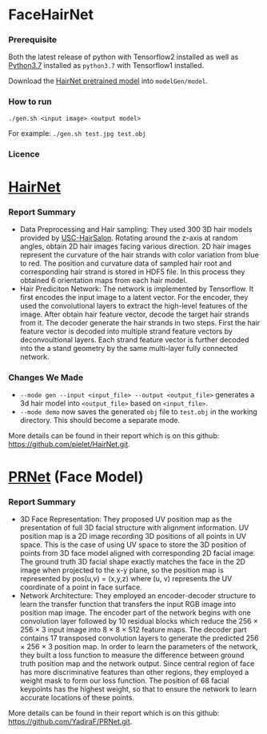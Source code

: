 # FaceHairNet

### Prerequisite
Both the latest release of python with Tensorflow2 installed as well as
[Python3.7](https://www.python.org/downloads/release/python-370/) installed as
`python3.7` with Tensorflow1 installed.

Download the [HairNet pretrained model](https://drive.google.com/file/d/1jHnkiY2GL-nwACSP8g80RIQI35tt-YDm/view?usp=sharing)
into `modelGen/model`.

### How to run
`./gen.sh <input image> <output model>`

For example:
`./gen.sh test.jpg test.obj`

### Licence


# [HairNet](https://github.com/pielet/HairNet.git)

### Report Summary
+ Data Preprocessing and Hair sampling: They used 300 3D hair models provided by [USC-HairSalon](http://www-scf.usc.edu/~liwenhu/SHM/database.html). Rotating around the z-axis at random angles, obtain 2D hair images facing various direction. 2D hair images represent the curvature of the hair strands with color variation from blue to red. The position and curvature data of sampled hair root and corresponding hair strand is stored in HDF5 file.  In this process they obtained 6 orientation maps from each hair model.  
+ Hair Prediciton Network: The network is implemented by Tensorflow. It first encodes the input image to a latent vector. For the encoder, they used the convolutional layers to extract the high-level features of the image. After obtain hair feature vector, decode the target hair strands from it. The decoder generate the hair strands in two steps. First the hair feature vector is decoded into multiple strand feature vectors by deconvoultional layers. Each strand feature vector is further decoded into the a stand geometry by the same multi-layer fully connected network.

### Changes We Made
+ `--mode gen --input <input_file> --output <output_file>` generates a 3d hair
  model into `<output_file>` based on `<input_file>`.
+ `--mode demo` now saves the generated `obj` file to `test.obj` in the working
  directory. This should become a separate mode.

More details can be found in their report which is on this github: https://github.com/pielet/HairNet.git.

# [PRNet](https://github.com/YadiraF/PRNet.git) (Face Model)

### Report Summary 
+ 3D Face Representation: They proposed UV position map as the presentation of full 3D facial structure with alignment information. UV position map is a 2D image recording 3D positions of all points in UV space. This is the case of using UV space to store the 3D position of points from 3D face model aligned with corresponding 2D facial image. The ground truth 3D facial shape exactly matches the face in the 2D image when projected to the x-y plane, so the position map is represented by pos(u,v) = (x,y,z) where (u, v) represents the UV coordinate of a point in face surface.
+ Network Architecture: They employed an encoder-decoder structure to learn the transfer function that transfers the input RGB image into position map image. The encoder part of the network begins with one convolution layer followed by 10 residual blocks which reduce the 256 × 256 × 3 input image into 8 × 8 × 512 feature maps. The decoder part contains 17 transposed convolution layers to generate the predicted 256 × 256 × 3 position map. In order to learn the parameters of the network, they built a loss function to measure the difference between ground truth position map and the network output. Since central region of face has more discriminative features than other regions, they employed a weight mask to form our loss function. The position of 68 facial keypoints has the highest weight, so that to ensure the network to learn accurate locations of these points.


More details can be found in their report which is on this github: https://github.com/YadiraF/PRNet.git.

